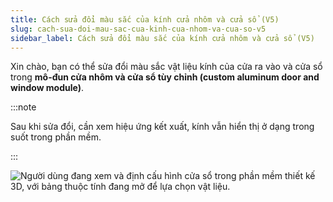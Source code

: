 ```yaml
---
title: Cách sửa đổi màu sắc của kính cửa nhôm và cửa sổ (V5)
slug: cach-sua-doi-mau-sac-cua-kinh-cua-nhom-va-cua-so-v5
sidebar_label: Cách sửa đổi màu sắc của kính cửa nhôm và cửa sổ (V5)
---
```


Xin chào, bạn có thể sửa đổi màu sắc vật liệu kính của cửa ra vào và cửa sổ trong **mô-đun cửa nhôm và cửa sổ tùy chỉnh (custom aluminum door and window module)**.

:::note

Sau khi sửa đổi, cần xem hiệu ứng kết xuất, kính vẫn hiển thị ở dạng trong suốt trong phần mềm.

:::

![Người dùng đang xem và định cấu hình cửa sổ trong phần mềm thiết kế 3D, với bảng thuộc tính đang mở để lựa chọn vật liệu.](https://storage.googleapis.com/jegavn_kb/images/dbe07f70-b228-43be-8d7c-1fe10a830f2c.png)